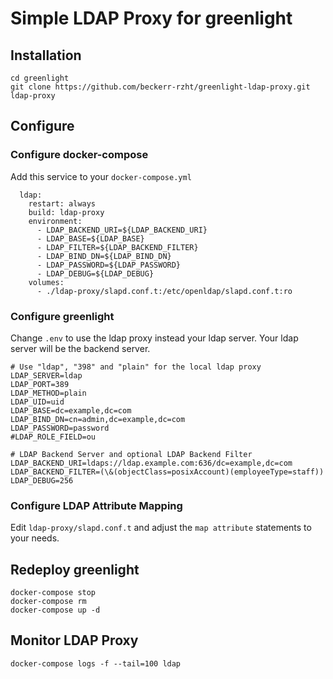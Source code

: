 # Simple LDAP Proxy for greenlight

## Installation

```
cd greenlight
git clone https://github.com/beckerr-rzht/greenlight-ldap-proxy.git ldap-proxy
```

## Configure

### Configure docker-compose

Add this service to your `docker-compose.yml`
```
  ldap:
    restart: always
    build: ldap-proxy
    environment:
      - LDAP_BACKEND_URI=${LDAP_BACKEND_URI}
      - LDAP_BASE=${LDAP_BASE}
      - LDAP_FILTER=${LDAP_BACKEND_FILTER}
      - LDAP_BIND_DN=${LDAP_BIND_DN}
      - LDAP_PASSWORD=${LDAP_PASSWORD}
      - LDAP_DEBUG=${LDAP_DEBUG}
    volumes:
      - ./ldap-proxy/slapd.conf.t:/etc/openldap/slapd.conf.t:ro
```

### Configure greenlight

Change `.env` to use the ldap proxy instead your ldap server.
Your ldap server will be the backend server.
```
# Use "ldap", "398" and "plain" for the local ldap proxy
LDAP_SERVER=ldap
LDAP_PORT=389
LDAP_METHOD=plain
LDAP_UID=uid
LDAP_BASE=dc=example,dc=com
LDAP_BIND_DN=cn=admin,dc=example,dc=com
LDAP_PASSWORD=password
#LDAP_ROLE_FIELD=ou

# LDAP Backend Server and optional LDAP Backend Filter
LDAP_BACKEND_URI=ldaps://ldap.example.com:636/dc=example,dc=com
LDAP_BACKEND_FILTER=(\&(objectClass=posixAccount)(employeeType=staff))
LDAP_DEBUG=256
```

### Configure LDAP Attribute Mapping

Edit `ldap-proxy/slapd.conf.t` and adjust the `map attribute` statements to your needs.


## Redeploy greenlight

```
docker-compose stop
docker-compose rm
docker-compose up -d
```

## Monitor LDAP Proxy

```
docker-compose logs -f --tail=100 ldap
```

